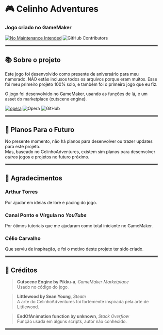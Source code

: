 # 🎮 Celinho Adventures
### Jogo criado no GameMaker
[![No Maintenance Intended](http://unmaintained.tech/badge.svg)](http://unmaintained.tech/) <img alt="GitHub Contributors" src="https://img.shields.io/github/contributors/bpsoraggi/PUC-Minas" />
<hr style="border:2px solid gray">

## 📚 Sobre o projeto
Este jogo foi desenvolvido como presente de aniversário para meu namorado. NÃO estão inclusos todos os arquivos porque eram muitos. Esse foi meu primeiro projeto 100% solo, e também foi o primeiro jogo que eu fiz.<br>

O jogo foi desenvolvido no GameMaker, usando as funções de lá, e um asset do marketplace (cutscene engine).

 
<a href='https://github.com/shivamkapasia0' target="_blank"><img alt='opera' src='https://img.shields.io/badge/gamemaker-100000?style=for-the-badge&logo=opera&logoColor=white&labelColor=0081A5&color=0081A5'/></a> ![Opera](https://img.shields.io/badge/Opera-FF1B2D?style=for-the-badge&logo=Opera&logoColor=white) ![GitHub](https://img.shields.io/badge/github-%23121011.svg?style=for-the-badge&logo=github&logoColor=white)
<hr style="border:2px solid gray">

## 🔮 Planos Para o Futuro
No presente momento, não há planos para desenvolver ou trazer updates para este projeto.<br>
Mas, baseado no CelinhoAdventures, existem sim planos para desenvolver *outros* jogos e projetos no futuro próximo.
<hr style="border:2px solid gray">

## 🤝 Agradecimentos
### Arthur Torres
Por ajudar em ideias de lore e pacing do jogo.

### Canal **Ponto e Vírgula** no *YouTube*
Por ótimos tutoriais que me ajudaram como total iniciante no GameMaker.

### Célio Carvalho
Que serviu de inspiração, e foi o motivo deste projeto ter sido criado.
<hr style="border:2px solid gray">

## 📝 Créditos
>**Cutscene Engine by Pikku-a**, *GameMaker Marketplace*<br>
Usado no código do jogo.

>**Littlewood by Sean Young**, *Steam*<br>
A arte do CelinhoAdventures foi fortemente inspirada pela arte de Littlewood.

>**EndOfAnimation function by unknown**, *Stack Overflow*<br>
Função usada em alguns scripts, autor não conhecido.
<hr style="border:2px solid gray">
